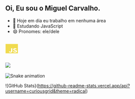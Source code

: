 ## Oi, Eu sou o Miguel Carvalho.

- 🔭 Hoje em dia eu trabalho em nenhuma área
- 🌱 Estudando JavaScript
- 😄 Pronomes: ele/dele

<div style="display: inline_block"><br>
  <img align="center" alt="Miguel-Js" height="30" width="40" src="https://raw.githubusercontent.com/devicons/devicon/master/icons/javascript/javascript-plain.svg">
</div>

 
  <div>
  
  ##
  
  <a href="https://instagram.com/miguelcrvo" target="_blank"><img src="https://img.shields.io/badge/-Instagram-%23E4405F?style=for-the-badge&logo=instagram&logoColor=white" target="_blank"></a>
 
  ![Snake animation](https://github.com/miguelcrvo/miguelcrvo/blob/output/github-contribution-grid-snake.svg)
  
</div>

![GitHub Stats}(https://github-readme-stats.vercel.app/api?username=curiousgrid&theme=radical)
